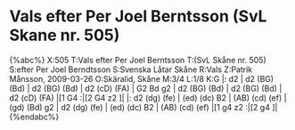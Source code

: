 # Vals efter Per Joel Berntsson (SvL Skane nr. 505)

{%abc%}
X:505
T:Vals efter Per Joel Berntsson 
T:(SvL Skåne nr. 505)
S:efter Per Joel Berndtsson
S:Svenska Låtar Skåne
R:Vals
Z:Patrik Månsson, 2009-03-26
O:Skäralid, Skåne
M:3/4
L:1/8
K:G
|: d2 | d2 (BG) (Bd) | d2 (BG) (Bd) | d2 (cD) (FA) | G2 Bd g2 |
d2 (BG) (Bd) | d2 (BG) (Bd) | d2 (cD) (FA) |[1 G4 :|[2 G4 z2 ]|
|: d2 (dg) (fe) | (ed) (dc) B2 | (AB) (cd) (ef) | (gd) (Bd) g2 |
d2 (dg) (fe) | (ed) (dc) B2 | (AB) (cd) (ef) |[1 g4 z2 :|[2 g4 ]|
{%endabc%}
